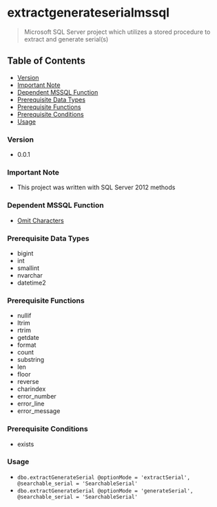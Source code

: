 # extractgenerateserialmssql
> Microsoft SQL Server project which utilizes a stored procedure to extract and generate serial(s)

## Table of Contents
* [Version](#version)
* [Important Note](#important-note)
* [Dependent MSSQL Function](#dependent-mssql-function)
* [Prerequisite Data Types](#prerequisite-data-types)
* [Prerequisite Functions](#prerequisite-functions)
* [Prerequisite Conditions](#prerequisite-conditions)
* [Usage](#usage)

### Version
* 0.0.1

### **Important Note**
* This project was written with SQL Server 2012 methods

### Dependent MSSQL Function
* [Omit Characters](https://github.com/Cuates/omitcharactersmssql)

### Prerequisite Data Types
* bigint
* int
* smallint
* nvarchar
* datetime2

### Prerequisite Functions
* nullif
* ltrim
* rtrim
* getdate
* format
* count
* substring
* len
* floor
* reverse
* charindex
* error_number
* error_line
* error_message

### Prerequisite Conditions
* exists

### Usage
* `dbo.extractGenerateSerial @optionMode = 'extractSerial', @searchable_serial = 'SearchableSerial'`
* `dbo.extractGenerateSerial @optionMode = 'generateSerial', @searchable_serial = 'SearchableSerial'`
